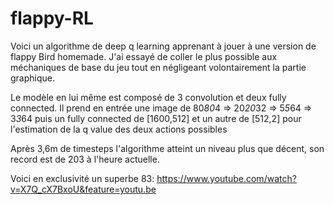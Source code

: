 # flappy-RL

Voici un algorithme de deep q learning apprenant à jouer à une version de flappy Bird homemade.
J'ai essayé de coller le plus possible aux méchaniques de base du jeu tout en négligeant volontairement la partie graphique.

Le modèle en lui même est composé de 3 convolution et deux fully connected. 
Il prend en entrée une image de 80*80*4 => 20*20*32 => 5*5*64 => 3*3*64
puis un fully connected de [1600,512] et un autre de [512,2] pour l'estimation de la q value des deux actions possibles

Après 3,6m de timesteps l'algorithme atteint un niveau plus que décent, son record est de 203 à l'heure actuelle.


Voici en exclusivité un superbe 83:
https://www.youtube.com/watch?v=X7Q_cX7BxoU&feature=youtu.be

